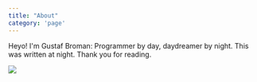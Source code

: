 ```yaml
---
title: "About"
category: 'page'
---
```


Heyo! I'm Gustaf Broman: Programmer by day, daydreamer by night. This was written at night. Thank you for reading.

<Image src="/images/banner.jpg" />
